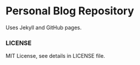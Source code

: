 Personal Blog Repository
========================

Uses Jekyll and GitHub pages.


### LICENSE
MIT License, see details in LICENSE file.

